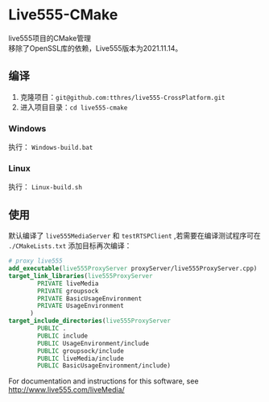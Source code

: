 # Live555-CMake
live555项目的CMake管理<br/>
移除了OpenSSL库的依赖，Live555版本为2021.11.14。



## 编译

1. 克隆项目：`git@github.com:tthres/live555-CrossPlatform.git`
2. 进入项目目录：`cd live555-cmake`
### Windows
执行： `Windows-build.bat`


### Linux
执行： `Linux-build.sh`

## 使用
默认编译了 `live555MediaServer` 和 `testRTSPClient` ,若需要在编译测试程序可在 `./CMakeLists.txt` 添加目标再次编译：
```cmake
# proxy live555
add_executable(live555ProxyServer proxyServer/live555ProxyServer.cpp)  
target_link_libraries(live555ProxyServer
        PRIVATE liveMedia
        PRIVATE groupsock
        PRIVATE BasicUsageEnvironment
        PRIVATE UsageEnvironment
      )
target_include_directories(live555ProxyServer 
        PUBLIC .
        PUBLIC include
        PUBLIC UsageEnvironment/include
        PUBLIC groupsock/include
        PUBLIC liveMedia/include
        PUBLIC BasicUsageEnvironment/include)
```






For documentation and instructions for this software,
see <http://www.live555.com/liveMedia/>
